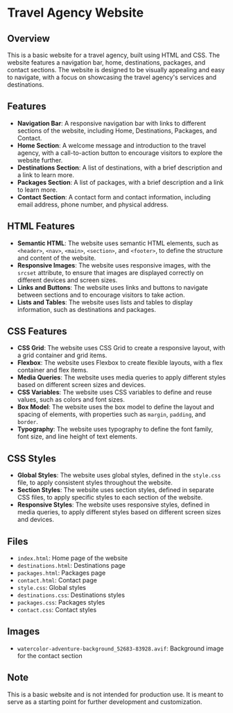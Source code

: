 

**Travel Agency Website**
=========================

**Overview**
------------

This is a basic website for a travel agency, built using HTML and CSS. The website features a navigation bar, home, destinations, packages, and contact sections. The website is designed to be visually appealing and easy to navigate, with a focus on showcasing the travel agency's services and destinations.

**Features**
------------

* **Navigation Bar**: A responsive navigation bar with links to different sections of the website, including Home, Destinations, Packages, and Contact.
* **Home Section**: A welcome message and introduction to the travel agency, with a call-to-action button to encourage visitors to explore the website further.
* **Destinations Section**: A list of destinations, with a brief description and a link to learn more.
* **Packages Section**: A list of packages, with a brief description and a link to learn more.
* **Contact Section**: A contact form and contact information, including email address, phone number, and physical address.

**HTML Features**
----------------

* **Semantic HTML**: The website uses semantic HTML elements, such as `<header>`, `<nav>`, `<main>`, `<section>`, and `<footer>`, to define the structure and content of the website.
* **Responsive Images**: The website uses responsive images, with the `srcset` attribute, to ensure that images are displayed correctly on different devices and screen sizes.
* **Links and Buttons**: The website uses links and buttons to navigate between sections and to encourage visitors to take action.
* **Lists and Tables**: The website uses lists and tables to display information, such as destinations and packages.

**CSS Features**
----------------

* **CSS Grid**: The website uses CSS Grid to create a responsive layout, with a grid container and grid items.
* **Flexbox**: The website uses Flexbox to create flexible layouts, with a flex container and flex items.
* **Media Queries**: The website uses media queries to apply different styles based on different screen sizes and devices.
* **CSS Variables**: The website uses CSS variables to define and reuse values, such as colors and font sizes.
* **Box Model**: The website uses the box model to define the layout and spacing of elements, with properties such as `margin`, `padding`, and `border`.
* **Typography**: The website uses typography to define the font family, font size, and line height of text elements.

**CSS Styles**
--------------

* **Global Styles**: The website uses global styles, defined in the `style.css` file, to apply consistent styles throughout the website.
* **Section Styles**: The website uses section styles, defined in separate CSS files, to apply specific styles to each section of the website.
* **Responsive Styles**: The website uses responsive styles, defined in media queries, to apply different styles based on different screen sizes and devices.

**Files**
---------

* `index.html`: Home page of the website
* `destinations.html`: Destinations page
* `packages.html`: Packages page
* `contact.html`: Contact page
* `style.css`: Global styles
* `destinations.css`: Destinations styles
* `packages.css`: Packages styles
* `contact.css`: Contact styles

**Images**
----------

* `watercolor-adventure-background_52683-83928.avif`: Background image for the contact section

**Note**
--------

This is a basic website and is not intended for production use. It is meant to serve as a starting point for further development and customization.
